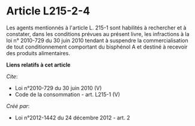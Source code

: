 # Article L215-2-4

Les agents mentionnés à l'article L. 215-1 sont habilités à rechercher et à constater, dans les conditions prévues au présent
livre, les infractions à la loi n° 2010-729 du 30 juin 2010 tendant à suspendre la commercialisation de tout conditionnement
comportant du bisphénol A et destiné à recevoir des produits alimentaires.

**Liens relatifs à cet article**

_Cite_:

  - Loi n°2010-729 du 30 juin 2010 (V)
  - Code de la consommation - art. L215-1 (V)

_Créé par_:

  - Loi n°2012-1442 du 24 décembre 2012 - art. 2
